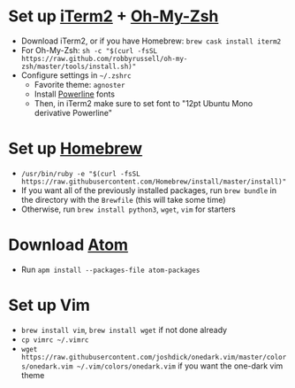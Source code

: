 # Set up [iTerm2](https://www.iterm2.com/) + [Oh-My-Zsh](https://github.com/robbyrussell/oh-my-zsh)
  - Download iTerm2, or if you have Homebrew: `brew cask install iterm2`
  - For Oh-My-Zsh: `sh -c "$(curl -fsSL https://raw.github.com/robbyrussell/oh-my-zsh/master/tools/install.sh)"`
  - Configure settings in `~/.zshrc`
    - Favorite theme: `agnoster`
    - Install [Powerline](https://github.com/powerline/fonts) fonts
    - Then, in iTerm2 make sure to set font to "12pt Ubuntu Mono derivative Powerline"


# Set up [Homebrew](https://brew.sh/)
  - `/usr/bin/ruby -e "$(curl -fsSL https://raw.githubusercontent.com/Homebrew/install/master/install)"`
  - If you want all of the previously installed packages, run `brew bundle` in the directory with the `Brewfile` (this will take some time)
  - Otherwise, run `brew install python3`, `wget`, `vim` for starters

# Download [Atom](https://atom.io/)
  - Run `apm install --packages-file atom-packages`

# Set up Vim
  - `brew install vim`, `brew install wget` if not done already
  - `cp vimrc ~/.vimrc`
  - `wget https://raw.githubusercontent.com/joshdick/onedark.vim/master/colors/onedark.vim ~/.vim/colors/onedark.vim` if you want the one-dark vim theme
